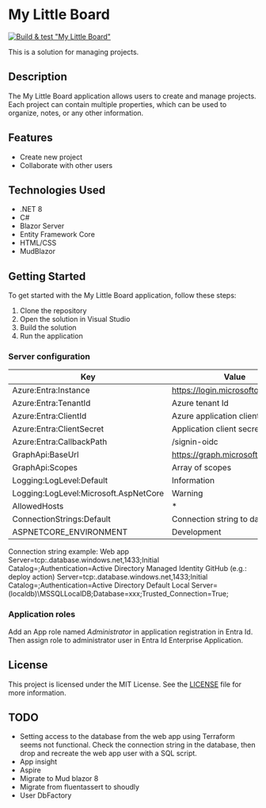 # My Little Board

[![Build & test "My Little Board"](https://github.com/EtnMn/my-little-board/actions/workflows/test.yml/badge.svg)](https://github.com/EtnMn/my-little-board/actions/workflows/test.yml)

This is a solution for managing projects.

## Description

The My Little Board application allows users to create and manage projects. Each project can contain multiple properties, which can be used to organize, notes, or any other information.

## Features

- Create new project
- Collaborate with other users

## Technologies Used

- .NET 8
- C#
- Blazor Server
- Entity Framework Core
- HTML/CSS
- MudBlazor

## Getting Started

To get started with the My Little Board application, follow these steps:

1. Clone the repository
2. Open the solution in Visual Studio
3. Build the solution
4. Run the application

### Server configuration

| Key                                      | Value                                                                                       |
|------------------------------------------|---------------------------------------------------------------------------------------------|
| Azure:Entra:Instance                     | https://login.microsoftonline.com/                                                          |
| Azure:Entra:TenantId                     | Azure tenant Id                                                                             |
| Azure:Entra:ClientId                     | Azure application client Id                                                                 |
| Azure:Entra:ClientSecret                 | Application client secret                                                                   |
| Azure:Entra:CallbackPath                 | /signin-oidc                                                                                |
| GraphApi:BaseUrl                         | https://graph.microsoft.com/beta                                                            |
| GraphApi:Scopes                          | Array of scopes                                                                             |
| Logging:LogLevel:Default                 | Information                                                                                 |
| Logging:LogLevel:Microsoft.AspNetCore    | Warning                                                                                     |
| AllowedHosts                             | *                                                                                           |
| ConnectionStrings:Default                | Connection string to database                                                               | 
| ASPNETCORE_ENVIRONMENT                   | Development                                                                                 |

Connection string example:
Web app
Server=tcp:<server>.database.windows.net,1433;Initial Catalog=<database>;Authentication=Active Directory Managed Identity
GitHub (e.g.: deploy action)
Server=tcp:<server>.database.windows.net,1433;Initial Catalog=<database>;Authentication=Active Directory Default
Local
Server=(localdb)\\MSSQLLocalDB;Database=xxx;Trusted_Connection=True;

### Application roles

Add an App role named _Administrator_ in application registration in Entra Id.
Then assign role to administrator user in Entra Id Enterprise Application.

## License

This project is licensed under the MIT License. See the [LICENSE](LICENSE) file for more information.

## TODO

* Setting access to the database from the web app using Terraform seems not functional. Check the connection string in the database, then drop and recreate the web app user with a SQL script.
* App insight
* Aspire
* Migrate to Mud blazor 8
* Migrate from fluentassert to shoudly
* User DbFactory
	
